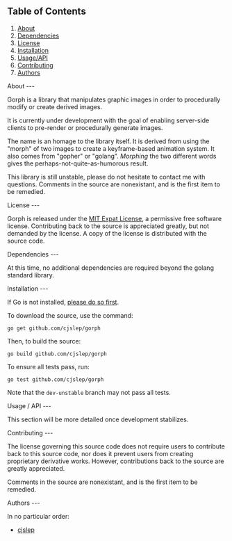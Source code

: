 Table of Contents
---

1. [About](#about)
2. [Dependencies](#dependencies)
3. [License](#license)
4. [Installation](#installation)
5. [Usage/API](#usageapi)
6. [Contributing](#contributing)
7. [Authors](#authors)

<a name="about"/>
About
---

Gorph is a library that manipulates graphic images in order to procedurally modify or create derived images.

It is currently under development with the goal of enabling server-side clients to pre-render or procedurally generate images.

The name is an homage to the library itself. It is derived from using the "morph" of two images to create a keyframe-based animation system. It also comes from "gopher" or "golang". *Morphing* the two different words gives the perhaps-not-quite-as-humorous result.

This library is still unstable, please do not hesitate to contact me with questions. Comments in the source are nonexistant, and is the first item to be remedied.

<a name="license"/>
License
---

Gorph is released under the [MIT Expat License](./LICENSE), a permissive free software license. Contributing back to the source is appreciated greatly, but not demanded by the license. A copy of the license is distributed with the source code.

<a name="dependencies"/>
Dependencies
---

At this time, no additional dependencies are required beyond the golang standard library.

<a name="installation"/>
Installation
---

If Go is not installed, [please do so first](http://golang.org/doc/install).

To download the source, use the command:
```
go get github.com/cjslep/gorph
```

Then, to build the source:
```
go build github.com/cjslep/gorph
```

To ensure all tests pass, run:
```
go test github.com/cjslep/gorph
```

Note that the `dev-unstable` branch may not pass all tests.

<a name="usageapi"/>
Usage / API
---

This section will be more detailed once development stabilizes.

<a name="contributing"/>
Contributing
---

The license governing this source code does not require users to contribute back to this source code, nor does it prevent users from creating proprietary derivative works. However, contributions back to the source are greatly appreciated.

Comments in the source are nonexistant, and is the first item to be remedied.

<a name="authors"/>
Authors
---

In no particular order:
* [cjslep](https://github.com/cjslep)